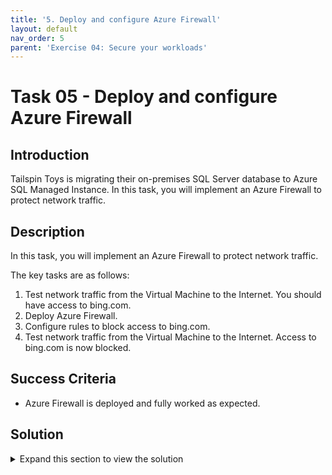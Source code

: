 ```yaml
---
title: '5. Deploy and configure Azure Firewall'
layout: default
nav_order: 5
parent: 'Exercise 04: Secure your workloads'
---
```


# Task 05 - Deploy and configure Azure Firewall

## Introduction

Tailspin Toys is migrating their on-premises SQL Server database to Azure SQL Managed Instance. In this task, you will implement an Azure Firewall to protect network traffic.

## Description

In this task, you will implement an Azure Firewall to protect network traffic.

The key tasks are as follows:
1. Test network traffic from the Virtual Machine to the Internet. You should have access to bing.com.
2. Deploy Azure Firewall.
3. Configure rules to block access to bing.com.
4. Test network traffic from the Virtual Machine to the Internet. Access to bing.com is now blocked.

## Success Criteria

* Azure Firewall is deployed and fully worked as expected.

## Solution

<details markdown="block">
<summary>Expand this section to view the solution</summary>

1. Sign-in to the Azure portal **`https://portal.azure.com/`**.

2. Connect to the **tailspin-webapp-vm** and using **Microsoft Edge** navigate to **https://www.bing.com**. You should be able to access **Microsoft Bing**.

3. In the Azure portal, in the **Search resources, services, and docs** text box at the top of the Azure portal page, type **tailspin-hub-vnet** and press the **Enter** key.

4. Under **Settings**, select **Subnets**.

5. Select **+Subnet** and add a subnet with the name **AzureFirewallSubnet** and the range **10.0.100.0/24**

6. In the Azure portal, in the **Search resources, services, and docs** text box at the top of the Azure portal page, type **Firewalls** and press the **Enter** key.

7. On the **Firewalls** blade, select **+ Create**.

8. On the **Basics** tab of the **Create a firewall** blade, specify the following settings (leave others with their default values):

   |Setting|Value|
   |---|---|
   |Resource group|**YOUR RESOURCE GROUP**|
   |Name|**Hub-fw**|
   |Region|Your Region|
   |Firewall SKU|**Standard**|
   |Firewall management|**Use a Firewall Policy to manage this firewall**|
   |Firewall policy|Select **Add new** <br />Name: **hub-fw-pol**<br />Region: **your region**|
   |Choose a virtual network|select the **Use existing** option and, in the drop-down list, select **tailspin-hub-vnet**|
   |Public IP address|clck **Add new** and type the name **Hub-fw-PIP** and select **OK**|

9. Select **Review + create** and then select **Create**. 

    >**Note**: Wait for the deployment to complete. This should take about 5 minutes. 

10. In the Azure portal, in the **Search resources, services, and docs** text box at the top of the Azure portal page, type **Resource groups** and press the **Enter** key.

11. On the **Resource groups** blade, in the list of resource group, select **YOUR RESOURCE GROUP** entry.

12. In the list of resources, select the entry representing the **Hub-fw** firewall.

13. On the **Hub-fw** blade, identify the **Private IP** address that was assigned to the firewall.

14. In the Azure portal, in the **Search resources, services, and docs** text box at the top of the Azure portal page, type **Route tables** and press the **Enter** key.

15. On the **Route tables** blade, click **+ Create**.

16. On the **Create route table** blade, specify the following settings:

   |Setting|Value|
   |---|---|
   |Resource group|**YOUR RESOURCE GROUP**|
   |Region| **Your Region**|
   |Name|**Firewall-route**|

17. Click **Review + create**, then click **Create**, and wait for the provisioning to complete. 

18. On the **Route tables** blade, click **Refresh**, and, in the list of route tables, click the **Firewall-route** entry.

19. On the **Firewall-route** blade, in the **Settings** section, click **Subnets** and then, on the **Firewall-route \| Subnets** blade, click **+ Associate**.

20. On the **Associate subnet** blade, specify the following settings:

   |Setting|Value|
   |---|---|
   |Virtual network|**tailspin-spoke-vnet**|
   |Subnet|**default**|

    >**Note**: Ensure the **default** subnet is selected for this route, otherwise the firewall won't work correctly.

21. Click **OK** to associate the firewall to the virtual network subnet. 

22. Back on the **Firewall-route** blade, in the **Settings** section, click **Routes** and then click **+ Add**. 

23. On the **Add route** blade, specify the following settings:  

   |Setting|Value|
   |---|---|
   |Route name|**FW-DG**|
   |Address prefix destination|**IP Address**|
   |Destination IP addresses/CIDR ranges|**0.0.0.0/0**
   |Next hop type|**Virtual appliance**|
   |Next hop address|the private IP address of the firewall that you identified in the previous when creating the Azure Firewall|

    >**Note**: Azure Firewall is actually a managed service, but virtual appliance works in this situation.
	
24.  Click **Add** to add the route. 

25. In the Azure portal, navigate back to the **Hub-fw** firewall.

26. On the **Hub-fw** blade, in the **Settings** section, click **Rules (classic)**.

27. On the **Hub-fw \| Rules (classic)** blade, click the **Application rule collection** tab, and then click **+ Add application rule collection**.

4. On the **Add application rule collection** blade, specify the following settings (leave others with their default values):

   |Setting|Value|
   |---|---|
   |Name|**App-Coll01**|
   |Priority|**200**|
   |Action|**Allow**|

5. On the **Add application rule collection** blade, create a new entry in the **Target FQDNs** section with the following settings (leave others with their default values):

   |Setting|Value|
   |---|---|
   |name|**AllowBing**|
   |Source type|**IP Address**|
   |Source|**10.0.2.0/24**|
   |Protocol port|**http:80, https:443**|
   |Target FQDNS|**www.bing.com**|

6. Click **Add** to add the Target FQDNs-based application rule.

    >**Note**: Azure Firewall includes a built-in rule collection for infrastructure FQDNs that are allowed by default. These FQDNs are specific for the platform and can't be used for other purposes.

</details>